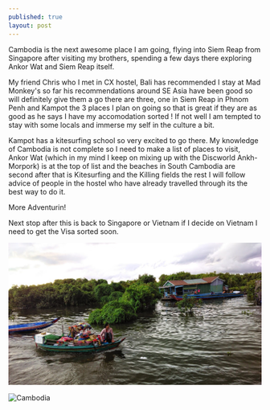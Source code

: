 ```yaml
---
published: true
layout: post
---
```


Cambodia is the next awesome place I am going, flying into Siem Reap from Singapore after visiting my brothers, spending a few days there exploring Ankor Wat and Siem Reap itself.

My friend Chris who I met in CX hostel, Bali has recommended I stay at Mad Monkey's so far his recommendations around SE Asia have been good so will definitely give them a go there are three, one in Siem Reap in Phnom Penh and Kampot the 3 places I plan on going so that is great if they are as good as he says I have my accomodation sorted ! If not well I am tempted to stay with some locals and immerse my self in the culture a bit.

Kampot has a kitesurfing school so very  excited to go there. My knowledge of Cambodia is not complete so I need to make a list of places to visit, Ankor Wat (which in my mind I keep on mixing up with the Discworld Ankh-Morpork) is at the top of list and the beaches in South Cambodia are second after that is Kitesurfing and the Killing fields the rest I will follow advice of people in the hostel who have already travelled through its the best way to do it.

More Adventurin!

Next stop after this is back to Singapore or Vietnam if I decide on Vietnam I need to get the Visa sorted soon.

![Cambodia.jpg](/media/Cambodia.jpg)

![Cambodia](/https://lh6.googleusercontent.com/-_1-k7X-WcUs/VDdSvLl4-_I/AAAAAAABojI/4Yv2zGFWz9I/w1114-h628-no/IMG_20141009_170017.jpg)